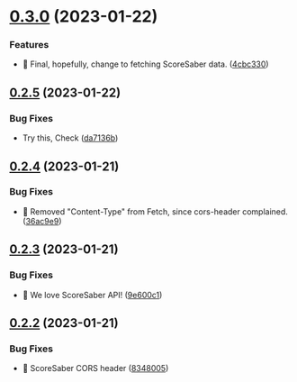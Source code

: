 # [0.3.0](https://github.com/mgtourney/website/compare/v0.2.5...v0.3.0) (2023-01-22)


### Features

* :bug: Final, hopefully, change to fetching ScoreSaber data. ([4cbc330](https://github.com/mgtourney/website/commit/4cbc3300b67f20f81766df55a433005a9444bc00))



## [0.2.5](https://github.com/mgtourney/website/compare/v0.2.4...v0.2.5) (2023-01-22)


### Bug Fixes

* Try this, Check ([da7136b](https://github.com/mgtourney/website/commit/da7136bfe9b1d67cb2f8bcdd47b6f8fe2a4b48f9))



## [0.2.4](https://github.com/mgtourney/website/compare/v0.2.3...v0.2.4) (2023-01-21)


### Bug Fixes

* :bug: Removed "Content-Type" from Fetch, since cors-header complained. ([36ac9e9](https://github.com/mgtourney/website/commit/36ac9e9d7c76cb89fa2bc8d5cddea91a497ea19c))



## [0.2.3](https://github.com/mgtourney/website/compare/v0.2.2...v0.2.3) (2023-01-21)


### Bug Fixes

* :bug: We love ScoreSaber API! ([9e600c1](https://github.com/mgtourney/website/commit/9e600c18ead0b07bff77cb334297c97a52063f09))



## [0.2.2](https://github.com/mgtourney/website/compare/v0.2.1...v0.2.2) (2023-01-21)


### Bug Fixes

* :bug: ScoreSaber CORS header ([8348005](https://github.com/mgtourney/website/commit/8348005efe7f63616d7b14fe6fdd0b600019177d))




